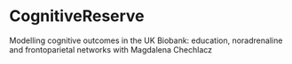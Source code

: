 # CognitiveReserve
Modelling cognitive outcomes in the UK Biobank: education, noradrenaline and frontoparietal networks with Magdalena Chechlacz
